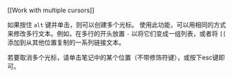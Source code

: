 [[Work with multiple cursors]]

如果按住 `alt` 键并单击，则可以创建多个光标。
使用此功能，可以用相同的方式来修改多行文本。例如，在多行的开头放置 `-` 以将它们变成一组列表，或者将 `[[` 添加到从其他位置复制的一系列链接文本。

若要取消多个光标，请单击笔记中的某个位置（不带修饰符键），或按下esc键即可。